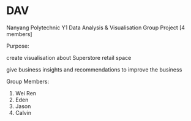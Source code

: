 # DAV
Nanyang Polytechnic Y1 Data Analysis & Visualisation Group Project [4 members]

Purpose: 

create visualisation about Superstore retail space

give business insights and recommendations to improve the business

Group Members:
<ol>
  <li>Wei Ren</li>
  <li>Eden</li>
  <li>Jason</li>
  <li>Calvin</li>
</ol>
